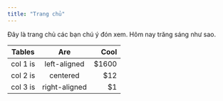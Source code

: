 ```yaml
---
title: "Trang chủ"
---
```


Đây là trang chủ các bạn chú ý đón xem.
Hôm nay trăng sáng như sao.

| Tables   |      Are      |  Cool |
|----------|:-------------:|------:|
| col 1 is |  left-aligned | $1600 |
| col 2 is |    centered   |   $12 |
| col 3 is | right-aligned |    $1 |
